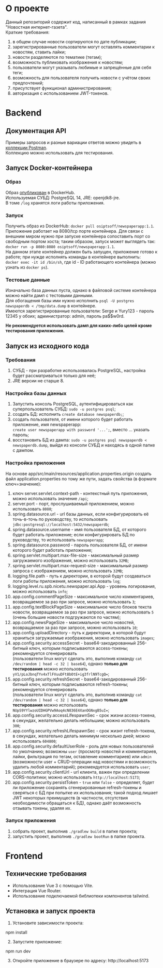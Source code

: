 # О проекте
Данный репозиторий содержит код, написанный в рамках задания "Новостная интернет-газета". <br>
Краткие требования:
1. в общем случае новости сортируются по дате публикации;
2. зарегистрированные пользователи могут оставлять комментарии к новостям, ставить лайки;
3. новости разделяются по тематике (тегам);
4. возможность публиковать изображения к новостям;
5. пользователи могут указывать любимые и запрещённые для себя теги;
6. возможность для пользователя получить новости с учётом своих предпочтений;
7. присутствует функционал администрирования;
8. авторизация с использованием JWT-токенов.

# Backend
## Документация API 
Примеры запросов и разные вариации ответов можно увидеть в [коллекции Postman](https://www.postman.com/osiptsoff/workspace/newspaper-api).<br>
Коллекцию можно использовать для тестирования.

## Запуск Docker-контейнера
### Образ
Образ [опубликован](https://hub.docker.com/repository/docker/osiptsoff/newspaperapp/general) в DockerHub.<br>
Используемая СУБД: PostgreSQL 14, JRE: openjdk8-jre.<br>
В томе `/log` хранятся логи работы приложения.

### Запуск
Получить образ из DockerHub: `docker pull osiptsoff/newspaperapp:1.1`.<br>
Приложение работает на 8080/tcp порте контейнера. Для связи с внешним миром нужно при запуске контейнера сопоставить порт со свободным портом хоста; 
таким образом, запуск может выглядеть так:<br> `docker run -p 8080:8080 osiptsoff/newspaperapp:1.1`.<br>
На данном этапе контейнер должен быть запущен, приложение готово к работе; при нужде исполнять команды в контейнере выполнить:<br> 
`docker exec -it id /bin/sh`, где id - ID работающего контейнера (можно узнать из `docker ps`).

### Тестовые данные
Изначально база данных пуста, однако в файловой системе контейнера можно найти дамп с тестовыми данными.<br>
Для обогащения базы ими нужно исполнить `psql -U postgres newspaperdb < /tmp/data.dump` в контейнере.<br>
Имеются зарегистрированные пользователи: Serge и Yury123 - пароль 12345 у обоих; администратор: admin, пароль pa$$w0rd.<p>
<b>Не рекомендуется использовать дамп для каких-либо целей кроме тестирования приложения.</b>

## Запуск из исходного кода
### Требования
1. СУБД - при разработке использовалась PostgreSQL, настройка будет рассматриваться только для неё;
2. JRE версии не старше 8.
### Настройка базы данных
1. Запустить консоль PostgreSQL, аутентифицироваться как суперпользователь СУБД: `sudo -u postgres psql`;
2. создать БД: исполнить `create database newspaperdb;`;
3. создать пользователя, от имени которого будет работать приложение, имя newspaperapp:<br> `create user newspaperapp with password '...';`, вместо ... указать пароль;
4. восстановить БД из дампа: `sudo -u postgres psql newspaperdb < newspaperdb.dump`, выйдя из консоли СУБД и находясь в одной папке с дампом.
### Настройка приложения
На основе app/src/main/resources/application.properties.origin создать файл application.properties по тому же пути, задать свойства (в формате ключ=значение):
1. ключ server.servlet.context-path - контекстный путь приложения, можно использовать значение `/api`;
2. server.port - порт, прослушиваемый приложением, можно использовать `8080`;
3. spring.datasource.url - url базы данных, если конфигурировать её точь-в-точь по руководству, то использовать `jdbc:postgresql://localhost:5432/newspaperdb`;
4. spring.datasource.username - имя пользователя БД, от которого будет работать приложение; если конфигурировать БД по руководству, то использовать `newspaperapp`;
5. spring.datasource.password - пароль пользователя БД, от имени которого будет работать приложение;
6. spring.servlet.multipart.max-file-size - максимальный размер загружаемого изображения, можно использовать `32MB`;
7. spring.servlet.multipart.max-request-size - максимальный размер запроса с изображением, можно использовать `32MB`;
8. logging.file.path - путь к директории, в которой будут создаваться логи работы приложения, можно использовать `log`;
9. logging.level.ru.spb.nicetu.newspaper.api.App - уровень логирования, можно использовать  `info`;
10. app.config.commentPageSize - максимальное число комментариев, возвращаемое за раз при запросе, можно использовать `3`;
11. app.config.textBlockPageSize - максимальное число блоков текста новости, возвращаемое за раз при запросе, можно использовать `5` (очень большие новости подгружаются по частям);
12. app.config.newsPageSize - максимальное число новостей, возвращаемое за раз при запросе, можно использовать `10`;
13. app.config.uploadDirectory - путь к директории, в которой будут храниться загружаемые изображения, можно использовать `images`;
14. app.config.security.accessSecret - base64-закодированный 256-битный ключ, которым подписываются access-токены;
  рекомендуется сгенерировать<br>(пользователи linux могут сделать это, выполнив команду `cat /dev/random | head -c 32 | base64`),
  однако <b>только для тестирования</b> можно использовать `yV1/pLoJbnqTYv4xTlFVuuDFt8bOtE+ig3frlN9TcgQ=`;
15. app.config.security.refreshSecret - base64-закодированный 256-битный ключ, которым подписываются refresh-токены;
  рекомендуется сгенерировать<br>(пользователи linux могут сделать это, выполнив команду `cat /dev/random | head -c 32 | base64`),
  однако <b>только для тестирования</b> можно использовать `NUpS9YYlwzoUIDHGPVw9Aoq4cN836E4XanOGNxgB5uI=`;
16. app.config.security.accessLifespawnSec - срок жизни access-токена, в секундах, желательно делать небольшим; можно использовать `300`;
17. app.config.security.refreshLifespawnSec - срок жизнт refresh-токена, в секундах, желательно делать минимум несколько дней; можно использовать `604800`;
18. app.config.security.defaultUserRole - роль для новых пользователей по умолчанию; возможны `user` (просмотр новостей и комментариев, лайки, фильтрация по тегам, оставление комментариев)
  или `admin` (возможности user + CRUD-операции над новостями и возможность удалить любой комментарий); рекомендуется использовать `user`;
19. app.config.security.clientUrl - url клиента, важен при определении CORS-политики; можно использовать `http://localhost:5173`;
20. app.config.security.persistToken - `true` или `false` - определяет, будет ли приложение сохранять сгенерированные refresh-токены и сверяться с БД при попытке их использования;
    такой подход лишает JWT некоторых преимуществ (в частности, отсутствия необходимости обращаться к БД), однако даёт возможность отзывать токены, удаляя их.

### Запуск приложения
1. собрать проект, выполнив `./gradlew build` в папке проекта;
2. запустить проект, выполнив `./gradlew bootRun` в папке проекта.

# Frontend

## Технические требования

- Использование Vue 3 с помощью Vite.
- Интеграция Vue Router.
- Использование подключаемой библиотеки компонентов tailwind.

## Установка и запуск проекта

1. Установите зависимости проекта:

npm install


2. Запустите приложение:

npm run dev


3. Откройте приложение в браузере по адресу: http://localhost:5173
